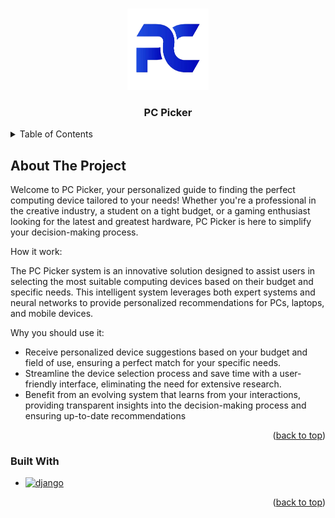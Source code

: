 <a name="readme-top"></a>

<!-- PROJECT LOGO -->
<br />
<div align="center">
  <a href="https://github.com/engomardraidi/test_readme">
    <img src="logo.png" alt="Logo" width="130" height="130">
  </a>

  <h3 align="center">PC Picker</h3>

  <!-- <p align="center">
    An awesome README template to jumpstart your projects!
    <br />
    <a href="https://github.com/othneildrew/Best-README-Template"><strong>Explore the docs »</strong></a>
    <br />
    <br />
    <a href="https://github.com/othneildrew/Best-README-Template">View Demo</a>
    ·
    <a href="https://github.com/othneildrew/Best-README-Template/issues">Report Bug</a>
    ·
    <a href="https://github.com/othneildrew/Best-README-Template/issues">Request Feature</a>
  </p> -->
</div>

<!-- TABLE OF CONTENTS -->
<details>
  <summary>Table of Contents</summary>
  <ol>
    <li>
      <a href="#about-the-project">About The Project</a>
      <ul>
        <li><a href="#built-with">Built With</a></li>
      </ul>
    </li>
    <!-- <li>
      <a href="#getting-started">Getting Started</a>
      <ul>
        <li><a href="#prerequisites">Prerequisites</a></li>
        <li><a href="#installation">Installation</a></li>
      </ul>
    </li>
    <li><a href="#usage">Usage</a></li>
    <li><a href="#roadmap">Roadmap</a></li>
    <li><a href="#contributing">Contributing</a></li>
    <li><a href="#license">License</a></li>
    <li><a href="#contact">Contact</a></li>
    <li><a href="#acknowledgments">Acknowledgments</a></li> -->
  </ol>
</details>

<!-- ABOUT THE PROJECT -->
## About The Project

<!-- [![Product Name Screen Shot][product-screenshot]](https://example.com) -->

Welcome to PC Picker, your personalized guide to finding the perfect computing device tailored to your needs! Whether you're a professional in the creative industry, a student on a tight budget, or a gaming enthusiast looking for the latest and greatest hardware, PC Picker is here to simplify your decision-making process.

How it work:

The PC Picker system is an innovative solution designed to assist users in selecting the most suitable computing devices based on their budget and specific needs. This intelligent system leverages both expert systems and neural networks to provide personalized recommendations for PCs, laptops, and mobile devices.

Why you should use it:
* Receive personalized device suggestions based on your budget and field of use, ensuring a perfect match for your specific needs.
* Streamline the device selection process and save time with a user-friendly interface, eliminating the need for extensive research.
* Benefit from an evolving system that learns from your interactions, providing transparent insights into the decision-making process and ensuring up-to-date recommendations
<!-- :smile: -->

<p align="right">(<a href="#readme-top">back to top</a>)</p>

### Built With

* [![django](https://img.shields.io/badge/django-092E20?style=for-the-badge&logo=django&logoColor=white)](https://www.djangoproject.com)

<p align="right">(<a href="#readme-top">back to top</a>)</p>
